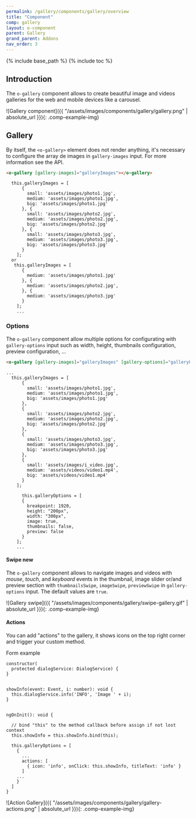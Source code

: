 ```yaml
---
permalink: /gallery/components/gallery/overview
title: "Component"
comp: gallery
layout: o-component
parent: Gallery
grand_parent: Addons
nav_order: 3
---
```


{% include base_path %}
{% include toc %}


## Introduction

The `o-gallery` component allows to create beautiful image and videos galleries for the web and mobile devices like a carousel.

![Gallery component]({{ "/assets/images/components/gallery/gallery.png" | absolute_url }}){: .comp-example-img}

## Gallery

By itself, the `<o-gallery>` element does not render anything, it's necessary to configure the array de images in `gallery-images` input. For more information see the API.

```html
<o-gallery [gallery-images]="galleryImages"></o-gallery>
```

```
  this.galleryImages = [
      {
        small: 'assets/images/photo1.jpg',
        medium: 'assets/images/photo1.jpg',
        big: 'assets/images/photo1.jpg'
      }, {
        small: 'assets/images/photo2.jpg',
        medium: 'assets/images/photo2.jpg',
        big: 'assets/images/photo2.jpg'
      }, {
        small: 'assets/images/photo3.jpg',
        medium: 'assets/images/photo3.jpg',
        big: 'assets/images/photo3.jpg'
      }
    ];
  or
   this.galleryImages = [
      {
        medium: 'assets/images/photo1.jpg'
      }, {
        medium: 'assets/images/photo2.jpg',
      }, {
        medium: 'assets/images/photo3.jpg'
      }
    ];
    ...
```
### Options

The `o-gallery` component allow multiple options for configurating with `gallery-options` input such as width, height, thumbnails configuration, preview  configuration, ...

```html
<o-gallery [gallery-images]="galleryImages" [gallery-options]="galleryOptions"></o-gallery>
```

```
...
  this.galleryImages = [
      {
        small: 'assets/images/photo1.jpg',
        medium: 'assets/images/photo1.jpg',
        big: 'assets/images/photo1.jpg'
      },
      {
        small: 'assets/images/photo2.jpg',
        medium: 'assets/images/photo2.jpg',
        big: 'assets/images/photo2.jpg'
      },
      {
        small: 'assets/images/photo3.jpg',
        medium: 'assets/images/photo3.jpg',
        big: 'assets/images/photo3.jpg'
      },
      {
        small: 'assets/images/i_video.jpg',
        medium: 'assets/videos/video1.mp4',
        big: 'assets/videos/video1.mp4'
      }
    ];

      this.galleryOptions = [
      {
        breakpoint: 1920,
        height: "200px",
        width: "300px",
        image: true,
        thumbnails: false,
        preview: false
      }
    ];
    ...
```

#### Swipe <span class='menuitem-badge'>new<span>
The `o-gallery` component allows to navigate images and videos with *mouse*, *touch*, and *keyboard* events in the thumbnail, image slider or/and preview section with `thumbnailsSwipe`, `imageSwipe`, `previewSwipe` in `gallery-options` input. The default values are `true`.

![Gallery swipe]({{ "/assets/images/components/gallery/swipe-gallery.gif" | absolute_url }}){: .comp-example-img}

#### Actions

You can add "actions" to the gallery, it shows icons on the top right corner and trigger your custom method.

Form example

```
constructor(
  protected dialogService: DialogService) {
}


showInfo(event: Event, i: number): void {
  this.dialogService.info('INFO', 'Image ' + i);
}


ngOnInit(): void {

  // bind "this" to the method callback before assign if not lost context
  this.showInfo = this.showInfo.bind(this);

  this.galleryOptions = [
    {
      ...
      actions: [
        { icon: 'info', onClick: this.showInfo, titleText: 'info' }
      ]
    ...
    }
  ]
}
```

![Action Gallery]({{ "/assets/images/components/gallery/gallery-actions.png" | absolute_url }}){: .comp-example-img}
